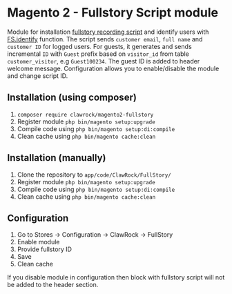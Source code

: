 # Magento 2 - Fullstory Script module
Module for installation [fullstory recording script](https://help.fullstory.com/using/recording-snippet?target=_blank) and identify users with [FS.identify](https://help.fullstory.com/develop-js/identify?target=_blank) function. 
The script sends `customer email`, `full name` and `customer ID` for logged users. 
For guests, it generates and sends incremental `ID` with `Guest` prefix based on `visitor_id` from table `customer_visitor`, e.g `Guest100234`. 
The guest ID is added to header welcome message.
Configuration allows you to enable/disable the module and change script ID. 

## Installation (using composer)
1. `composer require clawrock/magento2-fullstory`
2. Register module `php bin/magento setup:upgrade`
3. Compile code using `php bin/magento setup:di:compile`
4. Clean cache using `php bin/magento cache:clean`

## Installation (manually)
1. Clone the repository to `app/code/ClawRock/FullStory/`
2. Register module `php bin/magento setup:upgrade`
3. Compile code using `php bin/magento setup:di:compile`
4. Clean cache using `php bin/magento cache:clean`

## Configuration
1. Go to Stores -> Configuration -> ClawRock -> FullStory
2. Enable module
3. Provide fullstory ID
4. Save
5. Clean cache

If you disable module in configuration then block with fullstory script will not be added to the header section.
